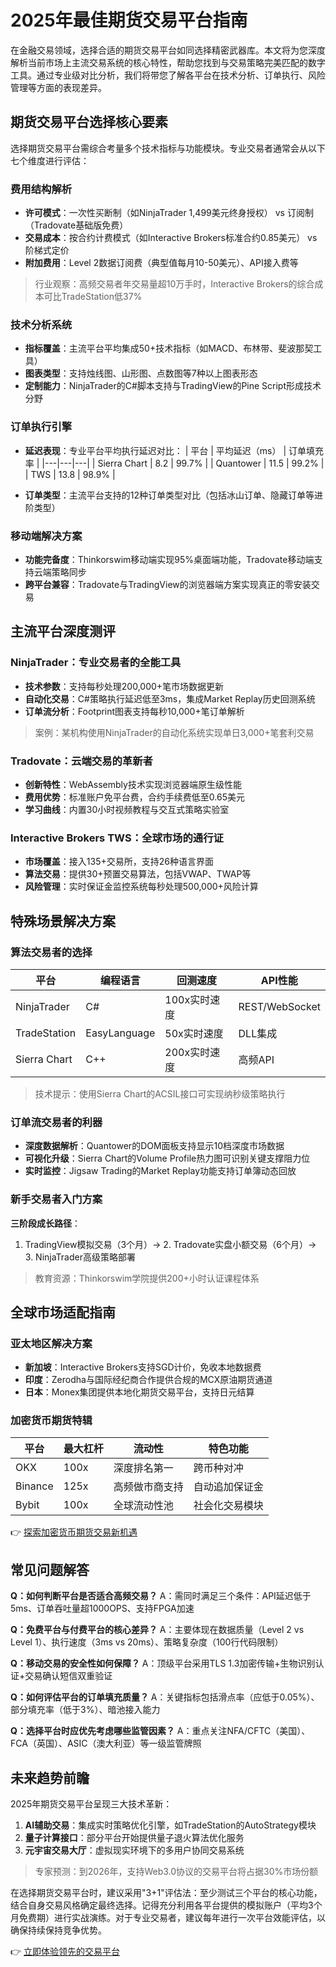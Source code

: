 # 2025年最佳期货交易平台指南

在金融交易领域，选择合适的期货交易平台如同选择精密武器库。本文将为您深度解析当前市场上主流交易系统的核心特性，帮助您找到与交易策略完美匹配的数字工具。通过专业级对比分析，我们将带您了解各平台在技术分析、订单执行、风险管理等方面的表现差异。

## 期货交易平台选择核心要素

选择期货交易平台需综合考量多个技术指标与功能模块。专业交易者通常会从以下七个维度进行评估：

### 费用结构解析
- **许可模式**：一次性买断制（如NinjaTrader 1,499美元终身授权） vs 订阅制（Tradovate基础版免费）
- **交易成本**：按合约计费模式（如Interactive Brokers标准合约0.85美元） vs 阶梯式定价
- **附加费用**：Level 2数据订阅费（典型值每月10-50美元）、API接入费等

> 行业观察：高频交易者年交易量超10万手时，Interactive Brokers的综合成本可比TradeStation低37%

### 技术分析系统
- **指标覆盖**：主流平台平均集成50+技术指标（如MACD、布林带、斐波那契工具）
- **图表类型**：支持烛线图、山形图、点数图等7种以上图表形态
- **定制能力**：NinjaTrader的C#脚本支持与TradingView的Pine Script形成技术分野

### 订单执行引擎
- **延迟表现**：专业平台平均执行延迟对比：
  | 平台 | 平均延迟（ms） | 订单填充率 |
  |---|---|---|
  | Sierra Chart | 8.2 | 99.7% |
  | Quantower | 11.5 | 99.2% |
  | TWS | 13.8 | 98.9% |

- **订单类型**：主流平台支持的12种订单类型对比（包括冰山订单、隐藏订单等进阶类型）

### 移动端解决方案
- **功能完备度**：Thinkorswim移动端实现95%桌面端功能，Tradovate移动端支持云端策略同步
- **跨平台兼容**：Tradovate与TradingView的浏览器端方案实现真正的零安装交易

## 主流平台深度测评

### NinjaTrader：专业交易者的全能工具
- **技术参数**：支持每秒处理200,000+笔市场数据更新
- **自动化交易**：C#策略执行延迟低至3ms，集成Market Replay历史回测系统
- **订单流分析**：Footprint图表支持每秒10,000+笔订单解析

> 案例：某机构使用NinjaTrader的自动化系统实现单日3,000+笔套利交易

### Tradovate：云端交易的革新者
- **创新特性**：WebAssembly技术实现浏览器端原生级性能
- **费用优势**：标准账户免平台费，合约手续费低至0.65美元
- **学习曲线**：内置30小时视频教程与交互式策略实验室

### Interactive Brokers TWS：全球市场的通行证
- **市场覆盖**：接入135+交易所，支持26种语言界面
- **算法交易**：提供30+预置交易算法，包括VWAP、TWAP等
- **风险管理**：实时保证金监控系统每秒处理500,000+风险计算

## 特殊场景解决方案

### 算法交易者的选择
| 平台 | 编程语言 | 回测速度 | API性能 |
|---|---|---|---|
| NinjaTrader | C# | 100x实时速度 | REST/WebSocket |
| TradeStation | EasyLanguage | 50x实时速度 | DLL集成 |
| Sierra Chart | C++ | 200x实时速度 | 高频API |

> 技术提示：使用Sierra Chart的ACSIL接口可实现纳秒级策略执行

### 订单流交易者的利器
- **深度数据解析**：Quantower的DOM面板支持显示10档深度市场数据
- **可视化升级**：Sierra Chart的Volume Profile热力图可识别关键支撑阻力位
- **实时监控**：Jigsaw Trading的Market Replay功能支持订单簿动态回放

### 新手交易者入门方案
**三阶段成长路径**：
1. TradingView模拟交易（3个月）→ 2. Tradovate实盘小额交易（6个月）→ 3. NinjaTrader高级策略部署

> 教育资源：Thinkorswim学院提供200+小时认证课程体系

## 全球市场适配指南

### 亚太地区解决方案
- **新加坡**：Interactive Brokers支持SGD计价，免收本地数据费
- **印度**：Zerodha与国际经纪商合作提供合规的MCX原油期货通道
- **日本**：Monex集团提供本地化期货交易平台，支持日元结算

### 加密货币期货特辑
| 平台 | 最大杠杆 | 流动性 | 特色功能 |
|---|---|---|---|
| OKX | 100x | 深度排名第一 | 跨币种对冲 |
| Binance | 125x | 高频做市商支持 | 自动追加保证金 |
| Bybit | 100x | 全球流动性池 | 社会化交易模块 |

👉 [探索加密货币期货交易新机遇](https://bit.ly/okx_welcome)

## 常见问题解答

**Q：如何判断平台是否适合高频交易？**
A：需同时满足三个条件：API延迟低于5ms、订单吞吐量超1000OPS、支持FPGA加速

**Q：免费平台与付费平台的核心差异？**
A：主要体现在数据质量（Level 2 vs Level 1）、执行速度（3ms vs 20ms）、策略复杂度（100行代码限制）

**Q：移动交易的安全性如何保障？**
A：顶级平台采用TLS 1.3加密传输+生物识别认证+交易确认短信双重验证

**Q：如何评估平台的订单填充质量？**
A：关键指标包括滑点率（应低于0.05%）、部分填充率（低于3%）、暗池接入能力

**Q：选择平台时应优先考虑哪些监管因素？**
A：重点关注NFA/CFTC（美国）、FCA（英国）、ASIC（澳大利亚）等一级监管牌照

## 未来趋势前瞻

2025年期货交易平台呈现三大技术革新：
1. **AI辅助交易**：集成实时策略优化引擎，如TradeStation的AutoStrategy模块
2. **量子计算接口**：部分平台开始提供量子退火算法优化服务
3. **元宇宙交易大厅**：虚拟现实环境下的多用户协同交易系统

> 专家预测：到2026年，支持Web3.0协议的交易平台将占据30%市场份额

在选择期货交易平台时，建议采用"3+1"评估法：至少测试三个平台的核心功能，结合自身交易风格确定最终选择。记得充分利用各平台提供的模拟账户（平均3个月免费期）进行实战演练。对于专业交易者，建议每年进行一次平台效能评估，以确保持续保持竞争优势。

👉 [立即体验领先的交易平台](https://bit.ly/okx_welcome)